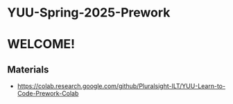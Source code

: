 # YUU-Spring-2025-Prework

# WELCOME!

## Materials
* https://colab.research.google.com/github/Pluralsight-ILT/YUU-Learn-to-Code-Prework-Colab
